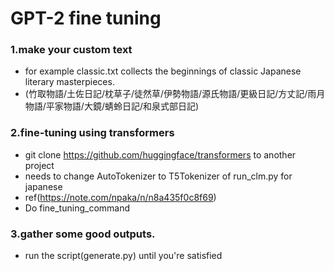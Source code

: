 # GPT-2 fine tuning

### 1.make your custom text
- for example classic.txt collects the beginnings of classic Japanese literary masterpieces.
- (竹取物語/土佐日記/枕草子/徒然草/伊勢物語/源氏物語/更級日記/方丈記/雨月物語/平家物語/大鏡/蜻蛉日記/和泉式部日記)

### 2.fine-tuning using transformers
- git clone https://github.com/huggingface/transformers to another project
- needs to change AutoTokenizer to T5Tokenizer of run_clm.py for japanese
- ref(https://note.com/npaka/n/n8a435f0c8f69)
- Do fine_tuning_command

### 3.gather some good outputs.
- run the script(generate.py) until you're satisfied